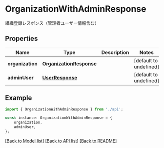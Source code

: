 # OrganizationWithAdminResponse

組織登録レスポンス（管理者ユーザー情報含む）

## Properties

Name | Type | Description | Notes
------------ | ------------- | ------------- | -------------
**organization** | [**OrganizationResponse**](OrganizationResponse.md) |  | [default to undefined]
**adminUser** | [**UserResponse**](UserResponse.md) |  | [default to undefined]

## Example

```typescript
import { OrganizationWithAdminResponse } from './api';

const instance: OrganizationWithAdminResponse = {
    organization,
    adminUser,
};
```

[[Back to Model list]](../README.md#documentation-for-models) [[Back to API list]](../README.md#documentation-for-api-endpoints) [[Back to README]](../README.md)
